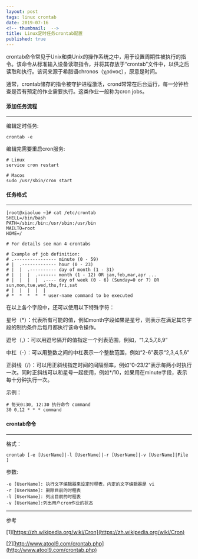 ```yaml
---
layout: post
tags: linux crontab
date: 2019-07-16
<!-- thumbnail:  -->
title: Linux定时任务crontab配置
published: true
---
```


crontab命令常见于Unix和类Unix的操作系统之中，用于设置周期性被执行的指令。该命令从标准输入设备读取指令，并将其存放于“crontab”文件中，以供之后读取和执行。该词来源于希腊语chronos（χρόνος），原意是时间。

通常，crontab储存的指令被守护进程激活，crond常常在后台运行，每一分钟检查是否有预定的作业需要执行。这类作业一般称为cron jobs。

<!--more-->


#### 添加任务流程
---

编辑定时任务:
```
crontab -e
```

编辑完需要重启cron服务:
```
# Linux
service cron restart
```
```
# Macos
sudo /usr/sbin/cron start
```

#### 任务格式
---

```
[root@xiaoluo ~]# cat /etc/crontab 
SHELL=/bin/bash
PATH=/sbin:/bin:/usr/sbin:/usr/bin
MAILTO=root
HOME=/

# For details see man 4 crontabs

# Example of job definition:
# .---------------- minute (0 - 59)
# |  .------------- hour (0 - 23)
# |  |  .---------- day of month (1 - 31)
# |  |  |  .------- month (1 - 12) OR jan,feb,mar,apr ...
# |  |  |  |  .---- day of week (0 - 6) (Sunday=0 or 7) OR sun,mon,tue,wed,thu,fri,sat
# |  |  |  |  |
# *  *  *  *  * user-name command to be executed
```

在以上各个字段中，还可以使用以下特殊字符：

星号（*）：代表所有可能的值，例如month字段如果是星号，则表示在满足其它字段的制约条件后每月都执行该命令操作。

逗号（,）：可以用逗号隔开的值指定一个列表范围，例如，“1,2,5,7,8,9”

中杠（-）：可以用整数之间的中杠表示一个整数范围，例如“2-6”表示“2,3,4,5,6”

正斜线（/）：可以用正斜线指定时间的间隔频率，例如“0-23/2”表示每两小时执行一次。同时正斜线可以和星号一起使用，例如*/10，如果用在minute字段，表示每十分钟执行一次。

示例：
```
# 每天0:30, 12:30 执行命令 command
30 0,12 * * * command
```

#### crontab命令
---

格式：
```
crontab [-e [UserName]|-l [UserName]|-r [UserName]|-v [UserName]|File ] 
```
参数:
```
-e [UserName]: 执行文字编辑器来设定时程表，内定的文字编辑器是 vi
-r [UserName]: 删除目前的时程表
-l [UserName]: 列出目前的时程表
-v [UserName]:列出用户cron作业的状态
```

---

参考

[1][https://zh.wikipedia.org/wiki/Cron](https://zh.wikipedia.org/wiki/Cron)


[2][http://www.atool9.com/crontab.php](http://www.atool9.com/crontab.php)

